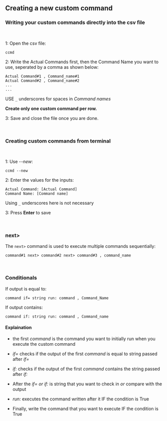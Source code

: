 ## Creating a new custom command

### Writing your custom commands directly into the csv file
<br>

1: Open the csv file:

```
ccmd
```

2: Write the Actual Commands first, then the Command Name you want to use, seperated by a comma as shown below:


```
Actual Command#1 , Command_name#1
Actual Command#2 , Command_name#2
...
...
```
USE `_` underscores for spaces in *Command names*

**Create only one custom command per row.**


3: Save and close the file once you are done.

<br>

### Creating custom commands from terminal
<br>

1: Use *--new*:

```
ccmd --new
```

2: Enter the values for the inputs:

```
Actual Command: [Actual Command]
Command Name: [Command name]
```

Using `_` underscores here is not necessary

3: Press **Enter** to save

<br>

### next>

The `next>` command is used to execute multiple commands sequentially:

```
command#1 next> command#2 next> command#3 , command_name
```

<br>

### Conditionals


If output is equal to:

```
command if= string run: command , Command_Name
```

If output contains:

```
command if: string run: command , Command_name
```

#### Explaination
- the first *command* is the command you want to initially run when you execute the custom command

- *if=* checks if the output of the first *command* is equal to string passed after *if=*

- *if:* checks if the output of the first *command* contains the string passed after *if:*

- After the *if= or if:* is string that you want to check in *or* compare with the output

- *run:* executes the command written after it IF the condition is True

- Finally, write the command that you want to execute IF the condition is True
